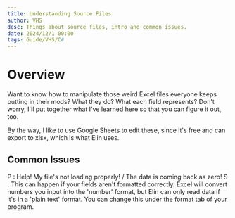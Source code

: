 ```yaml
---
title: Understanding Source Files
author: VHS
desc: Things about source files, intro and common issues.
date: 2024/12/1 00:00
tags: Guide/VHS/C#
---
```


# Overview

Want to know how to manipulate those weird Excel files everyone keeps putting in their mods? What they do? What each field represents? Don't worry, I'll put together what I've learned here so that you can figure it out, too.

By the way, I like to use Google Sheets to edit these, since it's free and can export to xlsx, which is what Elin uses.

## Common Issues
P : Help! My file's not loading properly! / The data is coming back as zero!
S : This can happen if your fields aren't formatted correctly. Excel will convert numbers you input into the 'number' format, but Elin can only read data if it's in a 'plain text' format. You can change this under the format tab of your program.
